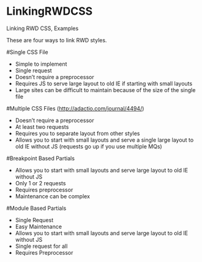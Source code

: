LinkingRWDCSS
=============

Linking RWD CSS, Examples

These are four ways to link RWD styles.

#Single CSS File
- Simple to implement
- Single request
- Doesn’t require a preprocessor
- Requires JS to serve large layout to old IE if starting with small layouts 
- Large sites can be difficult to maintain because of the size of
the single file


#Multiple CSS Files
(http://adactio.com/journal/4494/)
- Doesn’t require a preprocessor
- At least two requests
- Requires you to separate layout from other styles
- Allows you to start with small layouts and serve a single large layout to old IE without JS (requests go up if you use multiple MQs)


#Breakpoint Based Partials
- Allows you to start with small layouts and serve large layout to old IE without JS
- Only 1 or 2 requests
- Requires preprocessor
- Maintenance can be complex


#Module Based Partials
- Single Request
- Easy Maintenance
- Allows you to start with small layouts and serve large layout to old IE without JS
- Single request for all
- Requires Preprocessor